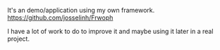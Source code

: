 It's an demo/application using my own framework.
https://github.com/josselinh/Frwoph

I have a lot of work to do to improve it and maybe using it later in a real project.
